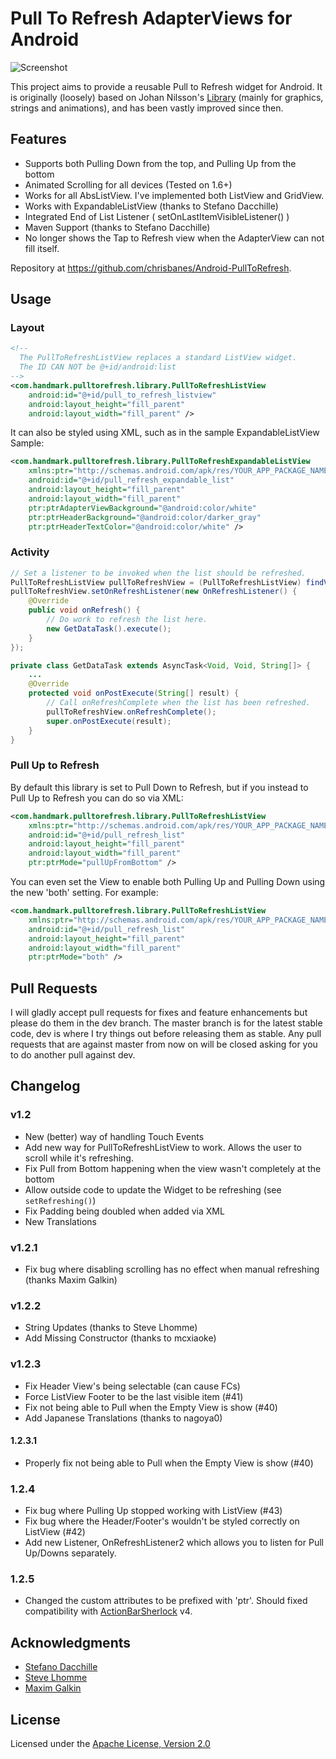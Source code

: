 # Pull To Refresh AdapterViews for Android

![Screenshot](https://github.com/chrisbanes/Android-PullToRefresh/raw/master/header_graphic.png)

This project aims to provide a reusable Pull to Refresh widget for Android. It is originally (loosely) based on Johan Nilsson's [Library](https://github.com/johannilsson/android-pulltorefresh) (mainly for graphics, strings and animations), and has been vastly improved since then.

## Features

 * Supports both Pulling Down from the top, and Pulling Up from the bottom
 * Animated Scrolling for all devices (Tested on 1.6+)
 * Works for all AbsListView. I've implemented both ListView and GridView.
 * Works with ExpandableListView (thanks to Stefano Dacchille)
 * Integrated End of List Listener ( setOnLastItemVisibleListener() )
 * Maven Support (thanks to Stefano Dacchille)
 * No longer shows the Tap to Refresh view when the AdapterView can not fill itself.

Repository at <https://github.com/chrisbanes/Android-PullToRefresh>.

## Usage

### Layout

``` xml
<!--
  The PullToRefreshListView replaces a standard ListView widget.
  The ID CAN NOT be @+id/android:list
-->
<com.handmark.pulltorefresh.library.PullToRefreshListView
    android:id="@+id/pull_to_refresh_listview"
    android:layout_height="fill_parent"
    android:layout_width="fill_parent" />
```

It can also be styled using XML, such as in the sample ExpandableListView Sample:

``` xml
<com.handmark.pulltorefresh.library.PullToRefreshExpandableListView
    xmlns:ptr="http://schemas.android.com/apk/res/YOUR_APP_PACKAGE_NAME"
    android:id="@+id/pull_refresh_expandable_list"
    android:layout_height="fill_parent"
    android:layout_width="fill_parent"
    ptr:ptrAdapterViewBackground="@android:color/white"
    ptr:ptrHeaderBackground="@android:color/darker_gray"
    ptr:ptrHeaderTextColor="@android:color/white" />
```

### Activity

``` java
// Set a listener to be invoked when the list should be refreshed.
PullToRefreshListView pullToRefreshView = (PullToRefreshListView) findViewById(R.id.pull_to_refresh_listview);
pullToRefreshView.setOnRefreshListener(new OnRefreshListener() {
    @Override
    public void onRefresh() {
        // Do work to refresh the list here.
        new GetDataTask().execute();
    }
});

private class GetDataTask extends AsyncTask<Void, Void, String[]> {
    ...
    @Override
    protected void onPostExecute(String[] result) {
        // Call onRefreshComplete when the list has been refreshed.
        pullToRefreshView.onRefreshComplete();
        super.onPostExecute(result);
    }
}
```


### Pull Up to Refresh

By default this library is set to Pull Down to Refresh, but if you instead to Pull Up to Refresh you can do so via XML:

``` xml
<com.handmark.pulltorefresh.library.PullToRefreshListView
    xmlns:ptr="http://schemas.android.com/apk/res/YOUR_APP_PACKAGE_NAME"
    android:id="@+id/pull_refresh_list"
    android:layout_height="fill_parent"
    android:layout_width="fill_parent"
    ptr:ptrMode="pullUpFromBottom" />
```

You can even set the View to enable both Pulling Up and Pulling Down using the new 'both' setting. For example:

``` xml
<com.handmark.pulltorefresh.library.PullToRefreshListView
    xmlns:ptr="http://schemas.android.com/apk/res/YOUR_APP_PACKAGE_NAME"
    android:id="@+id/pull_refresh_list"
    android:layout_height="fill_parent"
    android:layout_width="fill_parent"
    ptr:ptrMode="both" />
```

## Pull Requests

I will gladly accept pull requests for fixes and feature enhancements but please do them in the dev branch. The master branch is for the latest stable code,  dev is where I try things out before releasing them as stable. Any pull requests that are against master from now on will be closed asking for you to do another pull against dev.

## Changelog

### v1.2

* New (better) way of handling Touch Events
* Add new way for PullToRefreshListView to work. Allows the user to scroll while it's refreshing.
* Fix Pull from Bottom happening when the view wasn't completely at the bottom
* Allow outside code to update the Widget to be refreshing (see `setRefreshing()`)
* Fix Padding being doubled when added via XML
* New Translations

### v1.2.1

* Fix bug where disabling scrolling has no effect when manual refreshing (thanks Maxim Galkin)

### v1.2.2

* String Updates (thanks to Steve Lhomme)
* Add Missing Constructor (thanks to mcxiaoke)

### v1.2.3

* Fix Header View's being selectable (can cause FCs)
* Force ListView Footer to be the last visible item (#41)
* Fix not being able to Pull when the Empty View is show (#40)
* Add Japanese Translations (thanks to nagoya0)

#### 1.2.3.1

* Properly fix not being able to Pull when the Empty View is show (#40)

### 1.2.4

* Fix bug where Pulling Up stopped working with ListView (#43)
* Fix bug where the Header/Footer's wouldn't be styled correctly on ListView (#42)
* Add new Listener, OnRefreshListener2 which allows you to listen for Pull Up/Downs separately.

### 1.2.5

* Changed the custom attributes to be prefixed with 'ptr'. Should fixed compatibility with [ActionBarSherlock](http://actionbarsherlock.com) v4.

## Acknowledgments

* [Stefano Dacchille](https://github.com/stefanodacchille)
* [Steve Lhomme](https://github.com/robUx4)
* [Maxim Galkin](https://github.com/mgalkin)


## License

Licensed under the [Apache License, Version 2.0](http://www.apache.org/licenses/LICENSE-2.0.html)
